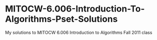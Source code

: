 # MITOCW-6.006-Introduction-To-Algorithms-Pset-Solutions
My solutions to MITOCW 6.006 Introduction to Algorithms Fall 2011 class
